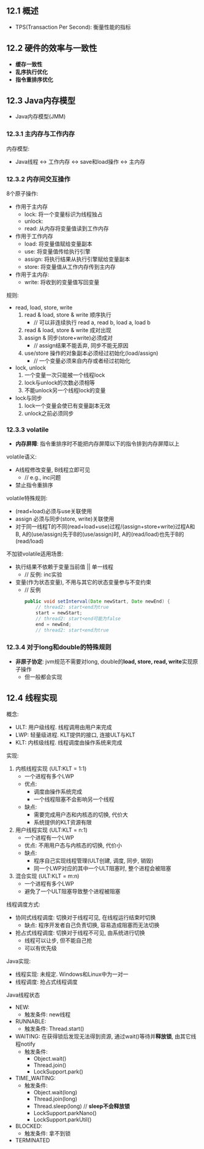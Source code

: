 ## 12.1 概述
* TPS(Transaction Per Second): 衡量性能的指标
## 12.2 硬件的效率与一致性
* **缓存一致性**
* **乱序执行优化**
* **指令重排序优化**

## 12.3 Java内存模型
* Java内存模型(JMM)

### 12.3.1 主内存与工作内存
内存模型:
* Java线程 <-> 工作内存 <-> save和load操作 <-> 主内存

### 12.3.2 内存间交互操作
8个原子操作:
* 作用于主内存
    * lock: 将一个变量标识为线程独占
    * unlock: 
    * read: 从内存将变量值读到工作内存
* 作用于工作内存
    * load: 将变量值赋给变量副本
    * use: 将变量值传给执行引擎
    * assign: 将执行结果从执行引擎赋给变量副本
    * store: 将变量值从工作内存传到主内存
* 作用于主内存:
    * write: 将收到的变量值写回变量

规则:
* read, load, store, write
    1. read & load, store & write 顺序执行
        * // 可以非连续执行 read a, read b, load a, load b
    2. read & load, store & write 成对出现
    3. assign & 同步(store+write)必须成对
        * // assign结果不能丢弃, 同步不能无原因
    4. use/store 操作的对象副本必须经过初始化(load/assign)
        * // 一个变量必须来自内存或者经过初始化
* lock, unlock
    1. 一个变量一次只能被一个线程lock
    2. lock与unlock的次数必须相等
    3. 不能unlock另一个线程lock的变量
* lock与同步 
    1. lock一个变量会使已有变量副本无效
    2. unlock之前必须同步

### 12.3.3 volatile
* **内存屏障**: 指令重排序时不能把内存屏障以下的指令排到内存屏障以上

volatile语义:
* A线程修改变量, B线程立即可见
    * // e.g., inc问题
* 禁止指令重排序

volatile特殊规则:
* (read+load)必须与use关联使用
* assign 必须与同步(store, write)关联使用
* 对于同一线程T的不同(read+load+use)过程/(assign+store+write)过程A和B, A的(use/assign)先于B的(use/assign)时, A的(read/load)也先于B的(read/load)

不加锁volatile适用场景:
* 执行结果不依赖于变量当前值 || 单一线程
    * // 反例: inc实验
* 变量(作为状态变量), 不用与其它的状态变量参与不变约束
    * // 反例
        ```Java
        public void setInterval(Date newStart, Date newEnd) {  
            // thread2: start<end为true
            start = newStart;  
            // thread2: start<end可能为false
            end = newEnd;  
            // thread2: start<end为true
        ```

### 12.3.4 对于long和double的特殊规则
* **非原子协定**: jvm规范不需要对long, double的**load, store, read, write**实现原子操作
    * 但一般都会实现



## 12.4 线程实现

概念:
* ULT: 用户级线程. 线程调用由用户来完成
* LWP: 轻量级进程. KLT提供的接口, 连接ULT与KLT
* KLT: 内核级线程. 线程调度由操作系统来完成

实现:
1. 内核线程实现 (ULT:KLT = 1:1)
    * 一个进程有多个LWP
    * 优点: 
        * 调度由操作系统完成
        * 一个线程阻塞不会影响另一个线程
    * 缺点: 
        * 需要完成用户态和内核态的切换, 代价大
        * 系统提供的KLT资源有限
2. 用户线程实现 (ULT:KLT = n:1)
    * 一个进程有一个LWP
    * 优点: 不用用户态与内核态的切换, 代价小
    * 缺点: 
        * 程序自己实现线程管理(ULT创建, 调度, 同步, 销毁)
        * 同一个LWP对应的其中一个ULT阻塞时, 整个进程会被阻塞
3. 混合实现 (ULT:KLT = m:n)
    * 一个进程有多个LWP
    * 避免了一个ULT阻塞导致整个进程被阻塞

线程调度方式:
* 协同式线程调度: 切换对于线程可见, 在线程运行结束时切换
    * 缺点: 程序开发者自己负责切换, 容易造成阻塞而无法切换
* 抢占式线程调度: 切换对于线程不可见, 由系统进行切换
    * 线程可以让步, 但不能自己抢
    * 可以有优先级

Java实现:
* 线程实现: 未规定. Windows和Linux中为一对一
* 线程调度: 抢占式线程调度

Java线程状态
* NEW: 
    * 触发条件: new线程
* RUNNABLE: 
    * 触发条件: Thread.start()
* WAITING: 在获得锁后发现无法得到资源, 通过wait()等待并**释放锁**, 由其它线程notify
    * 触发条件:
        * Object.wait()
        * Thread.join()
        * LockSupport.park()
* TIME_WAITING: 
    * 触发条件:
        * Object.wait(long)
        * Thread.join(long)
        * Thread.sleep(long)        // **sleep不会释放锁**
        * LockSupport.parkNano()
        * LockSupport.parkUtil()
* BLOCKED:
    * 触发条件: 拿不到锁
* TERMINATED